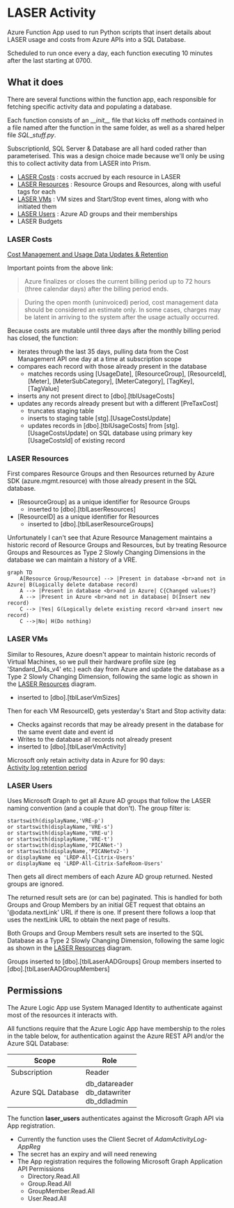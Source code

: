# LASER Activity

Azure Function App used to run Python scripts that insert details about LASER usage and costs from Azure APIs into a SQL Database.  

Scheduled to run once every a day, each function executing 10 minutes after the last starting at 0700.

## What it does

There are several functions within the function app, each responsible for fetching specific activity data and populating a database.  

Each function consists of an \_\__init\_\__ file that kicks off methods contained in a file named after the function in the same folder, as well as a shared helper file _SQL_\__stuff.py_.

SubscriptionId, SQL Server & Database are all hard coded rather than parameterised. This was a design choice made because we'll only be using this to collect activity data from LASER into Prism.  

- [LASER Costs](#laser-costs) : costs accrued by each resource in LASER
- [LASER Resources](#laser-resources) : Resource Groups and Resources, along with useful tags for each
- [LASER VMs](#laser-vms) : VM sizes and Start/Stop event times, along with who initiated them
- [LASER Users](#laser-users) : Azure AD groups and their memberships
- LASER Budgets

### LASER Costs

[Cost Management and Usage Data Updates & Retention](https://learn.microsoft.com/en-us/azure/cost-management-billing/costs/understand-cost-mgt-data#cost-and-usage-data-updates-and-retention)  

Important points from the above link:  

> Azure finalizes or closes the current billing period up to 72 hours (three calendar days) after the billing period ends.

> During the open month (uninvoiced) period, cost management data should be considered an estimate only. In some cases, charges may be latent in arriving to the system after the usage actually occurred.

Because costs are mutable until three days after the monthly billing period has closed, the function:
- iterates through the last 35 days, pulling data from the Cost Management API one day at a time at subscription scope
- compares each record with those already present in the database
	- matches records using [UsageDate], [ResourceGroup], [ResourceId], [Meter], [MeterSubCategory], [MeterCategory], [TagKey], [TagValue] 
- inserts any not present direct to [dbo].[tblUsageCosts]
- updates any records already present but with a different [PreTaxCost] 
	- truncates staging table
	- inserts to staging table [stg].[UsageCostsUpdate]
	- updates records in [dbo].[tblUsageCosts] from [stg].[UsageCostsUpdate] on SQL database using primary key [UsageCostsId] of existing record  

### LASER Resources

First compares Resource Groups and then Resources returned by Azure SDK (azure.mgmt.resource) with those already present in the SQL database.  
- [ResourceGroup] as a unique identifier for Resource Groups  
    - inserted to [dbo].[tblLaserResources]
- [ResourceID] as a unique identifier for Resources  
    - inserted to [dbo].[tblLaserResourceGroups]

Unfortunately I can't see that Azure Resource Management maintains a historic record of Resource Groups and Resources, but by treating Resource Groups and Resources as Type 2 Slowly Changing Dimensions in the database we can maintain a history of a VRE.  

```mermaid
graph TD
    A[Resource Group/Resource] --> |Present in database <br>and not in Azure| B(Logically delete database record)
    A --> |Present in database <br>and in Azure| C{Changed values?}
    A --> |Present in Azure <br>and not in database| D(Insert new record)
    C --> |Yes| G(Logically delete existing record <br>and insert new record)   
    C -->|No| H(Do nothing)
```

### LASER VMs 

Similar to Resoures, Azure doesn't appear to maintain historic records of Virtual Machines, so we pull their hardware profile size (eg 'Standard_D4s_v4' etc.) each day from Azure and update the database as a Type 2 Slowly Changing Dimension, following the same logic as shown in the [LASER Resources](#laser-resources) diagram.    
- inserted to [dbo].[tblLaserVmSizes]

Then for each VM ResourceID, gets yesterday's Start and Stop activity data:
- Checks against records that may be already present in the database for the same event date and event id
- Writes to the database all records not already present  
- inserted to [dbo].[tblLaserVmActivity]  

Microsoft only retain activity data in Azure for 90 days:  
[Activity log retention period](https://learn.microsoft.com/en-us/azure/azure-monitor/essentials/activity-log?tabs=powershell#retention-period)

### LASER Users  

Uses Microsoft Graph to get all Azure AD groups that follow the LASER naming convention (and a couple that don't). The group filter is:  
 ```
startswith(displayName,'VRE-p')  
or startswith(displayName,'VRE-s')  
or startswith(displayName,'VRE-u')  
or startswith(displayName,'VRE-t')  
or startswith(displayName,'PICANet-')  
or startswith(displayName,'PICANetv2-')  
or displayName eq 'LRDP-All-Citrix-Users'  
or displayName eq 'LRDP-All-Citrix-SafeRoom-Users'  
```
Then gets all direct members of each Azure AD group returned. Nested groups are ignored.  

The returned result sets are (or can be) paginated. This is handled for both Groups and Group Members by an initial GET request that obtains an '@odata.nextLink' URL if there is one. If present there follows a loop that uses the nextLink URL to obtain the next page of results.  

Both Groups and Group Members result sets are inserted to the SQL Database as a Type 2 Slowly Changing Dimension, following the same logic as shown in the [LASER Resources](#laser-resources) diagram.  

Groups inserted to [dbo].[tblLaserAADGroups]
Group members inserted to [dbo].[tblLaserAADGroupMembers]    

## Permissions

The Azure Logic App use System Managed Identity to authenticate against most of the resources it interacts with.  

All functions require that the Azure Logic App have membership to the roles in the table below, for authentication against the Azure REST API and/or the Azure SQL Database:  

|Scope|Role|
|---|---|
|Subscription|Reader|
|Azure SQL Database|db_datareader <br>db_datawriter <br>db_ddladmin|

The function **laser_users** authenticates against the Microsoft Graph API via App registration.  
- Currently the function uses the Client Secret of _AdamActivityLog-AppReg_  
- The secret has an expiry and will need renewing  
- The App registration requires the following Microsoft Graph Application API Permissions  
    - Directory.Read.All
    - Group.Read.All
    - GroupMember.Read.All
    - User.Read.All
